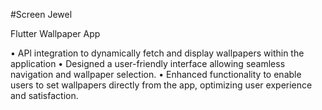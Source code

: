 #Screen Jewel 

Flutter Wallpaper App 

• APl integration to dynamically fetch and display wallpapers within the application 
• Designed a user-friendly interface allowing seamless navigation and wallpaper selection. 
• Enhanced functionality to enable users to set wallpapers directly from the app, optimizing user experience and satisfaction.
